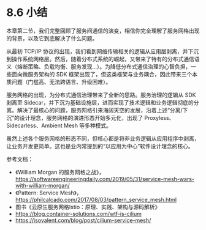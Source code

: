 # 8.6 小结

本章第二节，我们完整回顾了服务间通信的演变，相信你完全理解了服务网格出现的背景，以及它到底解决了什么问题。

从最初 TCP/IP 协议的出现，我们看到网络传输相关的逻辑从应用层剥离，并下沉到操作系统网络层。然后，随着分布式系统的崛起，又带来了特有的分布式通信语义（熔断策略、负载均衡、服务发现...）。为降低分布式通信治理的心智负担，一些面向微服务架构的 SDK 框架出现了，但这类框架与业务耦合，因此带来三个本质问题（门槛高、无法跨语言、升级困难）。

服务网格的出现，为分布式通信治理带来了全新的思路。服务治理的逻辑从 SDK 剥离至 Sidecar，并下沉为基础设施层，进而实现了技术逻辑和业务逻辑彻底的分离。解决了最核心的问题，服务网格引来海阔天空的发展，沿着上述“分离/下沉”的设计理念，服务网格的演进形态开始多元化，出现了 Proxyless、Sidecarless、Ambient Mesh 等多种模式。

虽然上述各个服务网格的形态不同，但核心都是将非业务逻辑从应用程序中剥离，让业务开发更简单。这也是业内常提到的“以应用为中心”软件设计理念的核心。


参考文档：
- 《William Morgan 的服务网格之战》，https://softwareengineeringdaily.com/2019/05/31/service-mesh-wars-with-william-morgan/
- 《Pattern: Service Mesh》，https://philcalcado.com/2017/08/03/pattern_service_mesh.html
- 图书《云原生服务网格Istio：原理、实践、架构与源码解析》
- https://blog.container-solutions.com/wtf-is-cilium
- https://isovalent.com/blog/post/cilium-service-mesh/